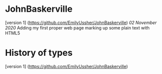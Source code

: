  JohnBaskerville
 =======
 [version 1] (https://github.com/EmilyUssher/JohnBaskerville)
 *02 November 2020*
 Adding my first proper web page marking up some plain text with HTML5


 History of types
 ================
 [version 1] (https://github.com/EmilyUssher/JohnBaskerville)
